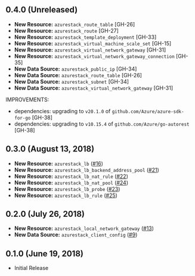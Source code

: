## 0.4.0 (Unreleased)

* **New Resource:** `azurestack_route_table` [GH-26]
* **New Resource:** `azurestack_route` [GH-27]
* **New Resource:** `azurestack_template_deployment` [GH-33]
* **New Resource:** `azurestack_virtual_machine_scale_set` [GH-15]
* **New Resource:** `azurestack_virtual_network_gateway` [GH-31]
* **New Resource:** `azurestack_virtual_network_gateway_connection` [GH-35]
* **New Data Source:** `azurestack_public_ip` [GH-34]
* **New Data Source:** `azurestack_route_table` [GH-26]
* **New Data Source:** `azurestack_subnet` [GH-34]
* **New Data Source:** `azurestack_virtual_network_gateway` [GH-31]

IMPROVEMENTS:

* dependencies: upgrading to `v20.1.0` of `github.com/Azure/azure-sdk-for-go` [GH-38]
* dependencies: upgrading to `v10.15.4` of `github.com/Azure/go-autorest` [GH-38]

## 0.3.0 (August 13, 2018)

* **New Resource:** `azurestack_lb` ([#16](https://github.com/terraform-providers/terraform-provider-azurestack/issues/16))
* **New Resource:** `azurestack_lb_backend_address_pool` ([#21](https://github.com/terraform-providers/terraform-provider-azurestack/issues/21))
* **New Resource:** `azurestack_lb_nat_rule` ([#22](https://github.com/terraform-providers/terraform-provider-azurestack/issues/22))
* **New Resource:** `azurestack_lb_nat_pool` ([#24](https://github.com/terraform-providers/terraform-provider-azurestack/issues/24))
* **New Resource:** `azurestack_lb_probe` ([#23](https://github.com/terraform-providers/terraform-provider-azurestack/issues/23))
* **New Resource:** `azurestack_lb_rule` ([#25](https://github.com/terraform-providers/terraform-provider-azurestack/issues/25))

## 0.2.0 (July 26, 2018)

* **New Resource:** `azurestack_local_network_gateway` ([#13](https://github.com/terraform-providers/terraform-provider-azurestack/issues/13))
* **New Data Source:** `azurestack_client_config` ([#9](https://github.com/terraform-providers/terraform-provider-azurestack/issues/9))

## 0.1.0 (June 19, 2018) 

* Initial Release
